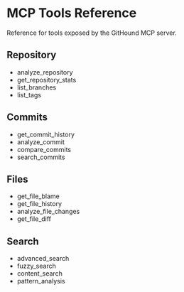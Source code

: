 # MCP Tools Reference

Reference for tools exposed by the GitHound MCP server.

## Repository

- analyze_repository
- get_repository_stats
- list_branches
- list_tags

## Commits

- get_commit_history
- analyze_commit
- compare_commits
- search_commits

## Files

- get_file_blame
- get_file_history
- analyze_file_changes
- get_file_diff

## Search

- advanced_search
- fuzzy_search
- content_search
- pattern_analysis
